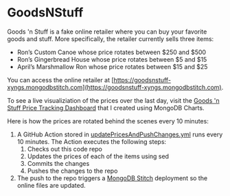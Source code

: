 # GoodsNStuff

Goods 'n Stuff is a fake online retailer where you can buy your favorite goods and stuff.  More specifically, 
the retailer currently sells three items:
* Ron’s Custom Canoe whose price rotates between $250 and $500
* Ron’s Gingerbread House whose price rotates between $5 and $15
* April’s Marshmallow Ron whose price rotates between $15 and $25

You can access the online retailer at [https://goodsnstuff-xyngs.mongodbstitch.com](https://goodsnstuff-xyngs.mongodbstitch.com).

To see a live visualiziation of the prices over the last day, visit the [Goods 'n Stuff Price Tracking Dashboard](https://charts.mongodb.com/charts-bargain-hunter-pfwxn/public/dashboards/3194a630-e19e-47c8-b845-eddd4b348f95) that I created using MongoDB Charts.

Here is how the prices are rotated behind the scenes every 10 minutes:
1. A GitHub Action stored in [updatePricesAndPushChanges.yml](/.github/workflows/updatePricesAndPushChanges.yml) runs every 10 minutes. 
The Action executes the following steps:
    1. Checks out this code repo
    1. Updates the prices of each of the items using sed
    1. Commits the changes
    1. Pushes the changes to the repo
1. The push to the repo triggers a [MongoDB Stitch](http://bit.ly/Stitch_Lauren) 
deployment so the online files are updated.
